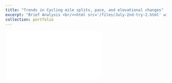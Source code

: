 ```yaml
---
title: "Trends in Cycling mile splits, pace, and elevational changes"
excerpt: "Brief Analysis <br/><html src='/files/July-2nd-try-2.html' width='925' height='500'>"
collection: portfolio
---
```


![Visual displaying batted ball expected wOBA on piches inside vs. outside and where they should be hit](/files/July-2nd-try-2.html)




